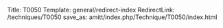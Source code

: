 Title: T0050
Template: general/redirect-index
RedirectLink: /techniques/T0050
save_as: amitt/index.php/Technique/T0050/index.html